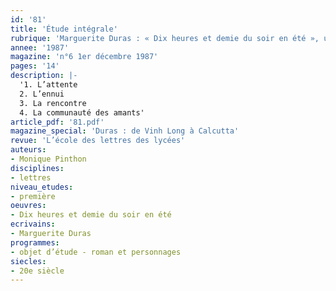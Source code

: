 ```yaml
---
id: '81'
title: 'Étude intégrale'
rubrique: 'Marguerite Duras : « Dix heures et demie du soir en été », un roman exemplaire'
annee: '1987'
magazine: 'n°6 1er décembre 1987'
pages: '14'
description: |-
  '1. L’attente
  2. L’ennui
  3. La rencontre
  4. La communauté des amants'
article_pdf: '81.pdf'
magazine_special: 'Duras : de Vinh Long à Calcutta'
revue: 'L’école des lettres des lycées'
auteurs:
- Monique Pinthon
disciplines:
- lettres
niveau_etudes:
- première
oeuvres:
- Dix heures et demie du soir en été
ecrivains:
- Marguerite Duras
programmes:
- objet d’étude - roman et personnages
siecles:
- 20e siècle
---
```

